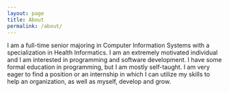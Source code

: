 ```yaml
---
layout: page
title: About
permalink: /about/
---
```


I am a full-time senior majoring in Computer Information Systems with a specialization in Health Informatics. I am an extremely motivated individual and I am interested in programming and software development. I have some formal education in programming, but I am mostly self-taught. I am very eager to find a position or an internship in which I can utilize my skills to help an organization, as well as myself, develop and grow.
